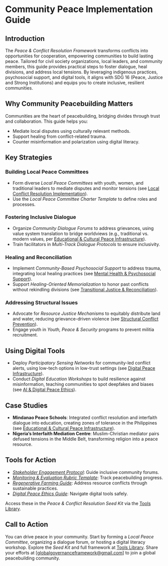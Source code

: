 # Community Peace Implementation Guide

## Introduction
The *Peace & Conflict Resolution Framework* transforms conflicts into opportunities for cooperation, empowering communities to build lasting peace. Tailored for civil society organizations, local leaders, and community members, this guide provides practical steps to foster dialogue, heal divisions, and address local tensions. By leveraging indigenous practices, psychosocial support, and digital tools, it aligns with SDG 16 (Peace, Justice and Strong Institutions) and equips you to create inclusive, resilient communities.

## Why Community Peacebuilding Matters
Communities are the heart of peacebuilding, bridging divides through trust and collaboration. This guide helps you:
- Mediate local disputes using culturally relevant methods.
- Support healing from conflict-related trauma.
- Counter misinformation and polarization using digital literacy.

## Key Strategies
### Building Local Peace Committees
- Form diverse *Local Peace Committees* with youth, women, and traditional leaders to mediate disputes and monitor tensions (see [Local Conflict Resolution Implementation](/frameworks/docs/implementation/peace#local-implementation)).
- Use the *Local Peace Committee Charter Template* to define roles and processes.

### Fostering Inclusive Dialogue
- Organize *Community Dialogue Forums* to address grievances, using value system translation to bridge worldviews (e.g., traditional vs. modern values, per [Educational & Cultural Peace Infrastructure](/frameworks/docs/implementation/peace#educational-cultural-infrastructure)).
- Train facilitators in *Multi-Track Dialogue Protocols* to ensure inclusivity.

### Healing and Reconciliation
- Implement *Community-Based Psychosocial Support* to address trauma, integrating local healing practices (see [Mental Health & Psychosocial Support](/frameworks/docs/implementation/peace#mental-health)).
- Support *Healing-Oriented Memorialization* to honor past conflicts without rekindling divisions (see [Transitional Justice & Reconciliation](/frameworks/docs/implementation/peace#transitional-justice)).

### Addressing Structural Issues
- Advocate for *Resource Justice Mechanisms* to equitably distribute land and water, reducing grievance-driven violence (see [Structural Conflict Prevention](/frameworks/docs/implementation/peace#structural-prevention)).
- Engage youth in *Youth, Peace & Security* programs to prevent militia recruitment.

## Using Digital Tools
- Deploy *Participatory Sensing Networks* for community-led conflict alerts, using low-tech options in low-trust settings (see [Digital Peace Infrastructure](/frameworks/docs/implementation/peace#digital-infrastructure)).
- Conduct *Digital Education Workshops* to build resilience against misinformation, teaching communities to spot deepfakes and biases (see [AI & Digital Peace Ethics](/frameworks/docs/implementation/peace#ai-ethics)).

## Case Studies
- **Mindanao Peace Schools**: Integrated conflict resolution and interfaith dialogue into education, creating zones of tolerance in the Philippines (see [Educational & Cultural Peace Infrastructure](/frameworks/docs/implementation/peace#educational-cultural-infrastructure)).
- **Nigeria’s Interfaith Mediation Centre**: Muslim-Christian mediator pairs defused tensions in the Middle Belt, transforming religion into a peace resource.

## Tools for Action
- *[Stakeholder Engagement Protocol](/frameworks/tools/peace/stakeholder-engagement-protocol-en.pdf)*: Guide inclusive community forums.
- *[Monitoring & Evaluation Rubric Template](/frameworks/tools/peace/monitoring-evaluation-rubric-en.pdf)*: Track peacebuilding progress.
- *[Regenerative Farming Guide](/frameworks/tools/peace/regenerative-farming-guide-en.pdf)*: Address resource conflicts through sustainable practices.
- *[Digital Peace Ethics Guide](/frameworks/tools/peace/digital-peace-ethics-guide-en.pdf)*: Navigate digital tools safely.

Access these in the *Peace & Conflict Resolution Seed Kit* via the [Tools Library](/frameworks/tools/peace).

## Call to Action
You can drive peace in your community. Start by forming a *Local Peace Committee*, organizing a dialogue forum, or hosting a digital literacy workshop. Explore the *Seed Kit* and full framework at [Tools Library](/frameworks/tools/peace). Share your efforts at [globalgovernanceframework@gmail.com] to join a global peacebuilding community.
